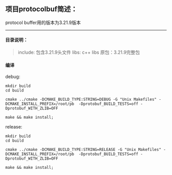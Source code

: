 项目protocolbuf简述：
---
protocol buffer用的版本为3.21.9版本

---
#### 目录说明：
> include: 包含3.21.9头文件
> libs: c++ libs
> 原包：3.21.9完整包

#### 编译

debug:

```
mkdir build
cd build

cmake ../cmake -DCMAKE_BUILD_TYPE:STRING=DEBUG -G "Unix Makefiles" -DCMAKE_INSTALL_PREFIX=/root/pb  -Dprotobuf_BUILD_TESTS=off -Dprotobuf_WITH_ZLIB=OFF

make && make install;
```

release:

```
mkdir build
cd build

cmake ../cmake -DCMAKE_BUILD_TYPE:STRING=RELEASE -G "Unix Makefiles" -DCMAKE_INSTALL_PREFIX=/root/pb  -Dprotobuf_BUILD_TESTS=off -Dprotobuf_WITH_ZLIB=OFF

make && make install;
```

